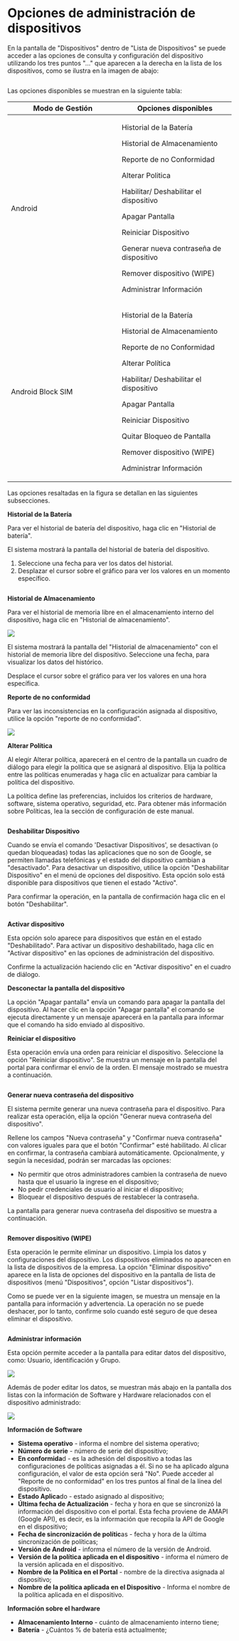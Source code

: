 # Opciones de administración de dispositivos

En la pantalla de "Dispositivos" dentro de "Lista de Dispositivos" se puede acceder a las opciones de consulta y configuración del dispositivo utilizando los tres puntos "..." que aparecen a la derecha en la lista de los dispositivos, como se ilustra en la imagen de abajo:

<figure><img src="../../.gitbook/assets/Captura de tela 2023-11-03 143049.png" alt=""><figcaption></figcaption></figure>

Las opciones disponibles se muestran en la siguiente tabla:

<table><thead><tr><th width="233">Modo de Gestión</th><th>Opciones disponibles</th></tr></thead><tbody><tr><td>Android</td><td><p>Historial de la Batería </p><p>Historial de Almacenamiento</p><p>Reporte de no Conformidad </p><p>Alterar Politica </p><p>Habilitar/ Deshabilitar el dispositivo</p><p>Apagar Pantalla </p><p>Reiniciar Dispositivo </p><p>Generar nueva contraseña de dispositivo </p><p>Remover dispositivo (WIPE)</p><p>Administrar Información</p></td></tr><tr><td>Android Block SIM</td><td><p>Historial de la Batería </p><p>Historial de Almacenamiento</p><p>Reporte de no Conformidad </p><p>Alterar Política </p><p>Habilitar/ Deshabilitar el dispositivo</p><p>Apagar Pantalla </p><p>Reiniciar Dispositivo </p><p>Quitar Bloqueo de Pantalla</p><p>Remover dispositivo (WIPE)</p><p>Administrar Información</p></td></tr></tbody></table>

Las opciones resaltadas en la figura se detallan en las siguientes subsecciones.

**Historial de la Batería**

Para ver el historial de batería del dispositivo, haga clic en "Historial de batería".

El sistema mostrará la pantalla del historial de batería del dispositivo.

1. Seleccione una fecha para ver los datos del historial.
2. Desplazar el cursor sobre el gráfico para ver los valores en un momento específico.

<figure><img src="../../.gitbook/assets/image (23).png" alt=""><figcaption></figcaption></figure>

**Historial de Almacenamiento**

Para ver el historial de memoria libre en el almacenamiento interno del dispositivo, haga clic en "Historial de almacenamiento".

![](<../../.gitbook/assets/6 (5).png>)

El sistema mostrará la pantalla del "Historial de almacenamiento" con el historial de memoria libre del dispositivo. Seleccione una fecha, para visualizar los datos del histórico.

Desplace el cursor sobre el gráfico para ver los valores en una hora específica.

**Reporte de no conformidad**

Para ver las inconsistencias en la configuración asignada al dispositivo, utilice la opción "reporte de no conformidad".

![](<../../.gitbook/assets/7 (5).png>)

**Alterar Política**

Al elegir Alterar política, aparecerá en el centro de la pantalla un cuadro de diálogo para elegir la política que se asignará al dispositivo. Elija la política entre las políticas enumeradas y haga clic en actualizar para cambiar la política del dispositivo.

La política define las preferencias, incluidos los criterios de hardware, software, sistema operativo, seguridad, etc. Para obtener más información sobre Políticas, lea la sección de configuración de este manual.

<figure><img src="../../.gitbook/assets/image (8).png" alt=""><figcaption></figcaption></figure>

**Deshabilitar Dispositivo**

Cuando se envía el comando 'Desactivar Dispositivos', se desactivan (o quedan bloqueadas) todas las aplicaciones que no son de Google, se permiten llamadas telefónicas y el estado del dispositivo cambian a "desactivado". Para desactivar un dispositivo, utilice la opción "Deshabilitar Dispositivo" en el menú de opciones del dispositivo. Esta opción solo está disponible para dispositivos que tienen el estado "Activo".

Para confirmar la operación, en la pantalla de confirmación haga clic en el botón "Deshabilitar".

<figure><img src="../../.gitbook/assets/image (9).png" alt=""><figcaption></figcaption></figure>

**Activar dispositivo**

Esta opción solo aparece para dispositivos que están en el estado "Deshabilitado". Para activar un dispositivo deshabilitado, haga clic en "Activar dispositivo" en las opciones de administración del dispositivo.

Confirme la actualización haciendo clic en "Activar dispositivo" en el cuadro de diálogo.

**Desconectar la pantalla del dispositivo**

La opción "Apagar pantalla" envía un comando para apagar la pantalla del dispositivo. Al hacer clic en la opción "Apagar pantalla" el comando se ejecuta directamente y un mensaje aparecerá en la pantalla para informar que el comando ha sido enviado al dispositivo.

**Reiniciar el dispositivo**

Esta operación envía una orden para reiniciar el dispositivo. Seleccione la opción "Reiniciar dispositivo". Se muestra un mensaje en la pantalla del portal para confirmar el envío de la orden. El mensaje mostrado se muestra a continuación.

<figure><img src="../../.gitbook/assets/image (10).png" alt=""><figcaption></figcaption></figure>

**Generar nueva contraseña del dispositivo**

El sistema permite generar una nueva contraseña para el dispositivo. Para realizar esta operación, elija la opción "Generar nueva contraseña del dispositivo".

Rellene los campos "Nueva contraseña" y "Confirmar nueva contraseña" con valores iguales para que el botón "Confirmar" esté habilitado. Al clicar en confirmar, la contraseña cambiará automáticamente. Opcionalmente, y según la necesidad, podrán ser marcadas las opciones:

* No permitir que otros administradores cambien la contraseña de nuevo hasta que el usuario la ingrese en el dispositivo;
* No pedir credenciales de usuario al iniciar el dispositivo;
* Bloquear el dispositivo después de restablecer la contraseña.

La pantalla para generar nueva contraseña del dispositivo se muestra a continuación.

<figure><img src="../../.gitbook/assets/image (11).png" alt=""><figcaption></figcaption></figure>

**Remover dispositivo (WIPE)**

Esta operación le permite eliminar un dispositivo. Limpia los datos y configuraciones del dispositivo. Los dispositivos eliminados no aparecen en la lista de dispositivos de la empresa. La opción "Eliminar dispositivo" aparece en la lista de opciones del dispositivo en la pantalla de lista de dispositivos (menú "Dispositivos", opción "Listar dispositivos").

Como se puede ver en la siguiente imagen, se muestra un mensaje en la pantalla para información y advertencia. La operación no se puede deshacer, por lo tanto, confirme solo cuando esté seguro de que desea eliminar el dispositivo.

<figure><img src="../../.gitbook/assets/image (12).png" alt=""><figcaption></figcaption></figure>

**Administrar información**

Esta opción permite acceder a la pantalla para editar datos del dispositivo, como: Usuario, identificación y Grupo.

![](<../../.gitbook/assets/18 (3).png>)

Además de poder editar los datos, se muestran más abajo en la pantalla dos listas con la información de Software y Hardware relacionados con el dispositivo administrado:

![](<../../.gitbook/assets/19 (2).png>)

**Información de Software**

* **Sistema operativo** - informa el nombre del sistema operativo;
* **Número de serie** - número de serie del dispositivo;
* **En conformida**d - es la adhesión del dispositivo a todas las configuraciones de políticas asignadas a él. Si no se ha aplicado alguna configuración, el valor de esta opción será "No". Puede acceder al "Reporte de no conformidad" en los tres puntos al final de la línea del dispositivo.
* **Estado Aplica**do - estado asignado al dispositivo;
* **Última fecha de Actualización** - fecha y hora en que se sincronizó la información del dispositivo con el portal. Esta fecha proviene de AMAPI (Google API), es decir, es la información que recopila la API de Google en el dispositivo;
* **Fecha de sincronización de polític**as - fecha y hora de la última sincronización de políticas;
* **Versión de Android** - informa el número de la versión de Android.
* **Versión de la política aplicada en el dispositivo** - informa el número de la versión aplicada en el dispositivo.
* **Nombre de la Política en el Portal** - nombre de la directiva asignada al dispositivo;
* **Nombre de la política aplicada en el Dispositivo** - Informa el nombre de la política aplicada en el dispositivo.

**Información sobre el hardware**

* **Almacenamiento Interno** - cuánto de almacenamiento interno tiene;
* **Batería** - ¿Cuántos % de batería está actualmente;
